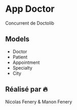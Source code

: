 # App Doctor
Concurrent de Doctolib

## Models
- Doctor
- Patient
- Appointment
- Specialty
- City

## Réalisé par :fire:
Nicolas Fenery & Manon Fenery
